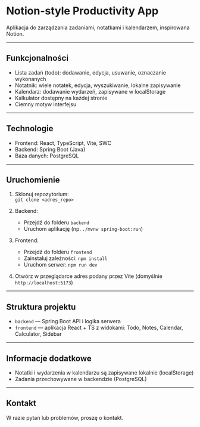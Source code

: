 # Notion-style Productivity App

Aplikacja do zarządzania zadaniami, notatkami i kalendarzem, inspirowana Notion.

---

## Funkcjonalności

- Lista zadań (todo): dodawanie, edycja, usuwanie, oznaczanie wykonanych  
- Notatnik: wiele notatek, edycja, wyszukiwanie, lokalne zapisywanie  
- Kalendarz: dodawanie wydarzeń, zapisywane w localStorage  
- Kalkulator dostępny na każdej stronie  
- Ciemny motyw interfejsu  

---

## Technologie

- Frontend: React, TypeScript, Vite, SWC  
- Backend: Spring Boot (Java)  
- Baza danych: PostgreSQL  

---

## Uruchomienie

1. Sklonuj repozytorium:  
   `git clone <adres_repo>`

2. Backend:  
   - Przejdź do folderu `backend`  
   - Uruchom aplikację (np. `./mvnw spring-boot:run`)

3. Frontend:  
   - Przejdź do folderu `frontend`  
   - Zainstaluj zależności: `npm install`  
   - Uruchom serwer: `npm run dev`

4. Otwórz w przeglądarce adres podany przez Vite (domyślnie `http://localhost:5173`)

---

## Struktura projektu

- `backend` — Spring Boot API i logika serwera  
- `frontend` — aplikacja React + TS z widokami: Todo, Notes, Calendar, Calculator, Sidebar  

---

## Informacje dodatkowe

- Notatki i wydarzenia w kalendarzu są zapisywane lokalnie (localStorage)  
- Zadania przechowywane w backendzie (PostgreSQL)  

---

## Kontakt

W razie pytań lub problemów, proszę o kontakt.
